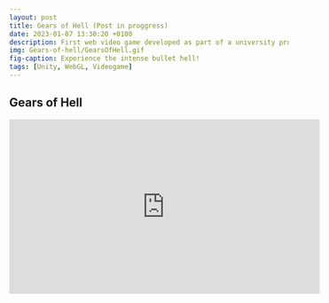 ```yaml
---
layout: post
title: Gears of Hell (Post in proggress)
date: 2023-01-07 13:30:20 +0100
description: First web video game developed as part of a university project for the JWRS course.
img: Gears-of-hell/GearsOfHell.gif
fig-caption: Experience the intense bullet hell!
tags: [Unity, WebGL, Videogame]
---
```


## Gears of Hell

<div class="video-container">
    <iframe width="560" height="315" src="https://www.youtube.com/embed/ogcGzgu1Fw0" title="ROCKET YAN Release Trailer" frameborder="0" allow="accelerometer; autoplay; clipboard-write; encrypted-media; gyroscope; picture-in-picture; web-share" referrerpolicy="strict-origin-when-cross-origin" allowfullscreen></iframe>

